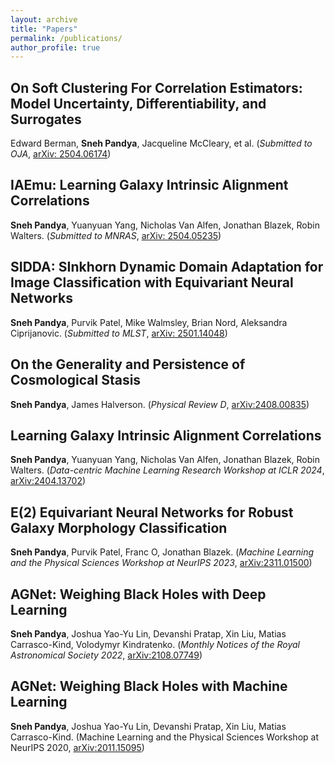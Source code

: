 ```yaml
---
layout: archive
title: "Papers"
permalink: /publications/
author_profile: true
---
```


## On Soft Clustering For Correlation Estimators: Model Uncertainty, Differentiability, and Surrogates
Edward Berman, **Sneh Pandya**, Jacqueline McCleary, et al. (*Submitted to OJA*, [arXiv: 2504.06174](https://arxiv.org/abs/2504.06174))

## IAEmu: Learning Galaxy Intrinsic Alignment Correlations
**Sneh Pandya**, Yuanyuan Yang, Nicholas Van Alfen, Jonathan Blazek, Robin Walters. (*Submitted to MNRAS*, [arXiv: 2504.05235](https://arxiv.org/abs/2504.05235))

## SIDDA: SInkhorn Dynamic Domain Adaptation for Image Classification with Equivariant Neural Networks
**Sneh Pandya**, Purvik Patel, Mike Walmsley, Brian Nord, Aleksandra Ciprijanovic. (*Submitted to MLST*, [arXiv: 2501.14048](https://arxiv.org/abs/2501.14048))
## On the Generality and Persistence of Cosmological Stasis
**Sneh Pandya**, James Halverson. (*Physical Review D*, [arXiv:2408.00835](https://arxiv.org/abs/2408.00835))

## Learning Galaxy Intrinsic Alignment Correlations
**Sneh Pandya**, Yuanyuan Yang, Nicholas Van Alfen, Jonathan Blazek, Robin Walters. (*Data-centric Machine Learning Research Workshop at ICLR 2024*, [arXiv:2404.13702](https://arxiv.org/abs/2404.13702))

## E(2) Equivariant Neural Networks for Robust Galaxy Morphology Classification
**Sneh Pandya**, Purvik Patel, Franc O, Jonathan Blazek. (*Machine Learning and the Physical Sciences Workshop at NeurIPS 2023*, [arXiv:2311.01500](https://arxiv.org/abs/2311.01500))

## AGNet: Weighing Black Holes with Deep Learning
**Sneh Pandya**, Joshua Yao-Yu Lin, Devanshi Pratap, Xin Liu, Matias Carrasco-Kind, Volodymyr Kindratenko. (*Monthly Notices of the Royal Astronomical Society 2022*, [arXiv:2108.07749](https://arxiv.org/abs/2108.07749))

## AGNet: Weighing Black Holes with Machine Learning
**Sneh Pandya**, Joshua Yao-Yu Lin, Devanshi Pratap, Xin Liu, Matias Carrasco-Kind. (Machine Learning and the Physical Sciences Workshop at NeurIPS 2020, [arXiv:2011.15095](https://arxiv.org/abs/2011.15095))

